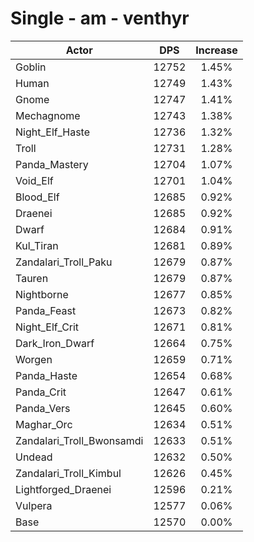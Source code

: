 # Single - am - venthyr
| Actor | DPS | Increase |
|---|:---:|:---:|
|Goblin|12752|1.45%|
|Human|12749|1.43%|
|Gnome|12747|1.41%|
|Mechagnome|12743|1.38%|
|Night_Elf_Haste|12736|1.32%|
|Troll|12731|1.28%|
|Panda_Mastery|12704|1.07%|
|Void_Elf|12701|1.04%|
|Blood_Elf|12685|0.92%|
|Draenei|12685|0.92%|
|Dwarf|12684|0.91%|
|Kul_Tiran|12681|0.89%|
|Zandalari_Troll_Paku|12679|0.87%|
|Tauren|12679|0.87%|
|Nightborne|12677|0.85%|
|Panda_Feast|12673|0.82%|
|Night_Elf_Crit|12671|0.81%|
|Dark_Iron_Dwarf|12664|0.75%|
|Worgen|12659|0.71%|
|Panda_Haste|12654|0.68%|
|Panda_Crit|12647|0.61%|
|Panda_Vers|12645|0.60%|
|Maghar_Orc|12634|0.51%|
|Zandalari_Troll_Bwonsamdi|12633|0.51%|
|Undead|12632|0.50%|
|Zandalari_Troll_Kimbul|12626|0.45%|
|Lightforged_Draenei|12596|0.21%|
|Vulpera|12577|0.06%|
|Base|12570|0.00%|
